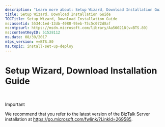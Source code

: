 ```yaml
---
description: "Learn more about: Setup Wizard, Download Installation Guide"
title: Setup Wizard, Download Installation Guide
TOCTitle: Setup Wizard, Download Installation Guide
ms:assetid: 5534c1ed-13db-4080-95eb-75c5c072d8af
ms:mtpsurl: https://msdn.microsoft.com/library/Aa560218(v=BTS.80)
ms:contentKeyID: 51528112
ms.date: 08/30/2017
mtps_version: v=BTS.80
ms.topic: install-set-up-deploy
---
```


# Setup Wizard, Download Installation Guide

 



> [!IMPORTANT]
> <P>We recommend that you refer to the latest version of the BizTalk Server installation at <A href="/previous-versions/">https://go.microsoft.com/fwlink/?LinkId=269585</A>.</P>
